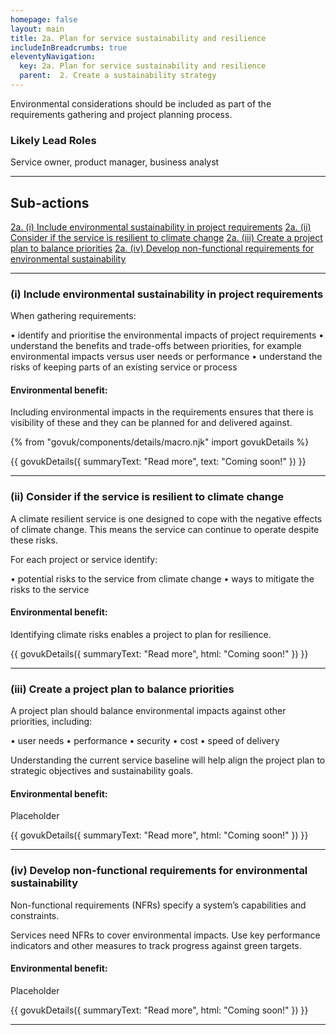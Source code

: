 ```yaml
---
homepage: false
layout: main
title: 2a. Plan for service sustainability and resilience
includeInBreadcrumbs: true
eleventyNavigation:
  key: 2a. Plan for service sustainability and resilience
  parent:  2. Create a sustainability strategy
---
```

Environmental considerations should be included as part of the requirements gathering and project planning process. 

### Likely Lead Roles

Service owner, product manager, business analyst

* * *

## Sub-actions

[2a. (i) Include environmental sustainability in project requirements](#(i)-include-environmental-sustainability-in-project-requirements)
[2a. (ii) Consider if the service is resilient to climate change](#(ii)-consider-if-the-service-is-resilient-to-climate-change)
[2a. (iii) Create a project plan to balance priorities](#(iii)-create-a-project-plan-to-balance-priorities)
[2a. (iv) Develop non-functional requirements for environmental sustainability](#(iv)-develop-non-functional-requirements-for-environmental-sustainability)

* * *

###  (i) Include environmental sustainability in project requirements

When gathering requirements:  

• identify and prioritise the environmental impacts of project requirements
• understand the benefits and trade-offs between priorities, for example environmental impacts versus user needs or performance
• understand the risks of keeping parts of an existing service or process

#### Environmental benefit: 
Including environmental impacts in the requirements ensures that there is visibility of these and they can be planned for and delivered against. 

{% from "govuk/components/details/macro.njk" import govukDetails %}

{{ govukDetails({
  summaryText: "Read more",
  text: "Coming soon!"
}) }}
* * *

###  (ii) Consider if the service is resilient to climate change

A climate resilient service is one designed to cope with the negative effects of climate change. This means the service can continue to operate despite these risks. 

For each project or service identify:

• potential risks to the service from climate change
• ways to mitigate the risks to the service

#### Environmental benefit: 
Identifying climate risks enables a project to plan for resilience.

{{ govukDetails({
  summaryText: "Read more",
  html: "Coming soon!"
}) }}
* * *

###  (iii) Create a project plan to balance priorities

A project plan should balance environmental impacts against other priorities, including:

• user needs
• performance
• security
• cost
• speed of delivery

Understanding the current service baseline will help align the project plan to strategic objectives and sustainability goals.

#### Environmental benefit: 
Placeholder

{{ govukDetails({
  summaryText: "Read more",
  html: "Coming soon!"
}) }}
* * *

###  (iv) Develop non-functional requirements for environmental sustainability

Non-functional requirements (NFRs) specify a system’s capabilities and constraints. 

Services need NFRs to cover environmental impacts. Use key performance indicators and other measures to track progress against green targets.

#### Environmental benefit: 
Placeholder

{{ govukDetails({
  summaryText: "Read more",
  html: "Coming soon!"
}) }}
* * *